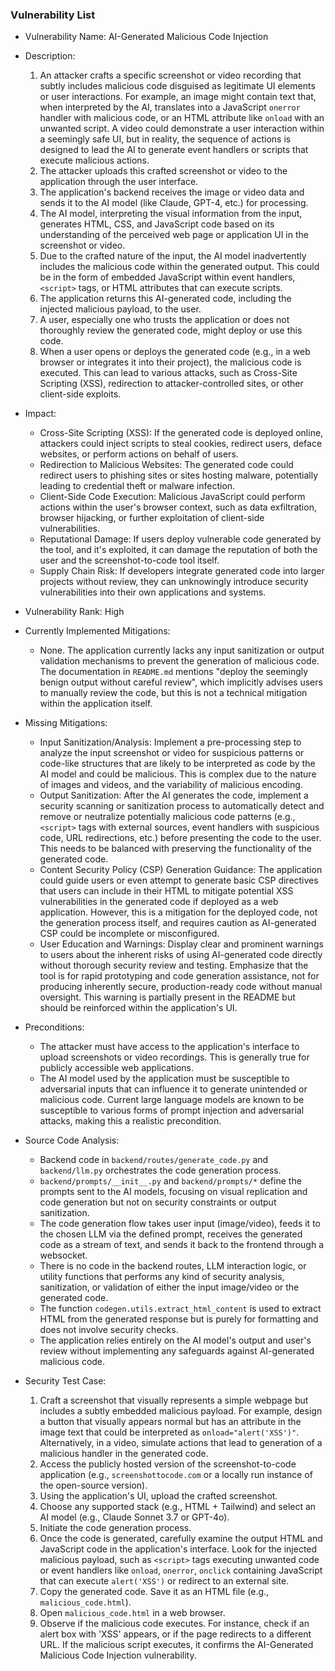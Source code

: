 ### Vulnerability List

- Vulnerability Name: AI-Generated Malicious Code Injection
- Description:
    1. An attacker crafts a specific screenshot or video recording that subtly includes malicious code disguised as legitimate UI elements or user interactions. For example, an image might contain text that, when interpreted by the AI, translates into a JavaScript `onerror` handler with malicious code, or an HTML attribute like `onload` with an unwanted script. A video could demonstrate a user interaction within a seemingly safe UI, but in reality, the sequence of actions is designed to lead the AI to generate event handlers or scripts that execute malicious actions.
    2. The attacker uploads this crafted screenshot or video to the application through the user interface.
    3. The application's backend receives the image or video data and sends it to the AI model (like Claude, GPT-4, etc.) for processing.
    4. The AI model, interpreting the visual information from the input, generates HTML, CSS, and JavaScript code based on its understanding of the perceived web page or application UI in the screenshot or video.
    5. Due to the crafted nature of the input, the AI model inadvertently includes the malicious code within the generated output. This could be in the form of embedded JavaScript within event handlers, `<script>` tags, or HTML attributes that can execute scripts.
    6. The application returns this AI-generated code, including the injected malicious payload, to the user.
    7. A user, especially one who trusts the application or does not thoroughly review the generated code, might deploy or use this code.
    8. When a user opens or deploys the generated code (e.g., in a web browser or integrates it into their project), the malicious code is executed. This can lead to various attacks, such as Cross-Site Scripting (XSS), redirection to attacker-controlled sites, or other client-side exploits.

- Impact:
    - Cross-Site Scripting (XSS): If the generated code is deployed online, attackers could inject scripts to steal cookies, redirect users, deface websites, or perform actions on behalf of users.
    - Redirection to Malicious Websites: The generated code could redirect users to phishing sites or sites hosting malware, potentially leading to credential theft or malware infection.
    - Client-Side Code Execution: Malicious JavaScript could perform actions within the user's browser context, such as data exfiltration, browser hijacking, or further exploitation of client-side vulnerabilities.
    - Reputational Damage: If users deploy vulnerable code generated by the tool, and it's exploited, it can damage the reputation of both the user and the screenshot-to-code tool itself.
    - Supply Chain Risk: If developers integrate generated code into larger projects without review, they can unknowingly introduce security vulnerabilities into their own applications and systems.

- Vulnerability Rank: High
- Currently Implemented Mitigations:
    - None. The application currently lacks any input sanitization or output validation mechanisms to prevent the generation of malicious code. The documentation in `README.md` mentions "deploy the seemingly benign output without careful review", which implicitly advises users to manually review the code, but this is not a technical mitigation within the application itself.
- Missing Mitigations:
    - Input Sanitization/Analysis: Implement a pre-processing step to analyze the input screenshot or video for suspicious patterns or code-like structures that are likely to be interpreted as code by the AI model and could be malicious. This is complex due to the nature of images and videos, and the variability of malicious encoding.
    - Output Sanitization: After the AI generates the code, implement a security scanning or sanitization process to automatically detect and remove or neutralize potentially malicious code patterns (e.g., `<script>` tags with external sources, event handlers with suspicious code, URL redirections, etc.) before presenting the code to the user. This needs to be balanced with preserving the functionality of the generated code.
    - Content Security Policy (CSP) Generation Guidance:  The application could guide users or even attempt to generate basic CSP directives that users can include in their HTML to mitigate potential XSS vulnerabilities in the generated code if deployed as a web application. However, this is a mitigation for the deployed code, not the generation process itself, and requires caution as AI-generated CSP could be incomplete or misconfigured.
    - User Education and Warnings: Display clear and prominent warnings to users about the inherent risks of using AI-generated code directly without thorough security review and testing. Emphasize that the tool is for rapid prototyping and code generation assistance, not for producing inherently secure, production-ready code without manual oversight. This warning is partially present in the README but should be reinforced within the application's UI.
- Preconditions:
    - The attacker must have access to the application's interface to upload screenshots or video recordings. This is generally true for publicly accessible web applications.
    - The AI model used by the application must be susceptible to adversarial inputs that can influence it to generate unintended or malicious code. Current large language models are known to be susceptible to various forms of prompt injection and adversarial attacks, making this a realistic precondition.
- Source Code Analysis:
    - Backend code in `backend/routes/generate_code.py` and `backend/llm.py` orchestrates the code generation process.
    - `backend/prompts/__init__.py` and `backend/prompts/*` define the prompts sent to the AI models, focusing on visual replication and code generation but not on security constraints or output sanitization.
    - The code generation flow takes user input (image/video), feeds it to the chosen LLM via the defined prompt, receives the generated code as a stream of text, and sends it back to the frontend through a websocket.
    - There is no code in the backend routes, LLM interaction logic, or utility functions that performs any kind of security analysis, sanitization, or validation of either the input image/video or the generated code.
    - The function `codegen.utils.extract_html_content` is used to extract HTML from the generated response but is purely for formatting and does not involve security checks.
    - The application relies entirely on the AI model's output and user's review without implementing any safeguards against AI-generated malicious code.

- Security Test Case:
    1. Craft a screenshot that visually represents a simple webpage but includes a subtly embedded malicious payload. For example, design a button that visually appears normal but has an attribute in the image text that could be interpreted as `onload="alert('XSS')"`.  Alternatively, in a video, simulate actions that lead to generation of a malicious handler in the generated code.
    2. Access the publicly hosted version of the screenshot-to-code application (e.g., `screenshottocode.com` or a locally run instance of the open-source version).
    3. Using the application's UI, upload the crafted screenshot.
    4. Choose any supported stack (e.g., HTML + Tailwind) and select an AI model (e.g., Claude Sonnet 3.7 or GPT-4o).
    5. Initiate the code generation process.
    6. Once the code is generated, carefully examine the output HTML and JavaScript code in the application's interface. Look for the injected malicious payload, such as `<script>` tags executing unwanted code or event handlers like `onload`, `onerror`, `onclick` containing JavaScript that can execute `alert('XSS')` or redirect to an external site.
    7. Copy the generated code. Save it as an HTML file (e.g., `malicious_code.html`).
    8. Open `malicious_code.html` in a web browser.
    9. Observe if the malicious code executes. For instance, check if an alert box with 'XSS' appears, or if the page redirects to a different URL. If the malicious script executes, it confirms the AI-Generated Malicious Code Injection vulnerability.
